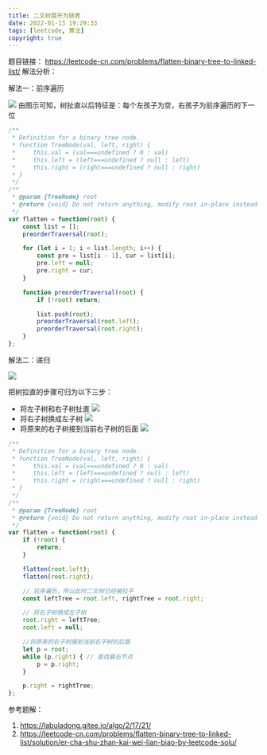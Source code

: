```yaml
---
title: 二叉树展开为链表
date: 2022-01-13 19:29:33
tags: [leetcode, 算法]
copyright: true
---
```

题目链接：
https://leetcode-cn.com/problems/flatten-binary-tree-to-linked-list/
解法分析：

解法一：前序遍历

![](https://cdn.jsdelivr.net/gh/Flower-F/picture@main/img/20220113194451.png)
由图示可知，树扯直以后特征是：每个左孩子为空，右孩子为前序遍历的下一位

```js
/**
 * Definition for a binary tree node.
 * function TreeNode(val, left, right) {
 *     this.val = (val===undefined ? 0 : val)
 *     this.left = (left===undefined ? null : left)
 *     this.right = (right===undefined ? null : right)
 * }
 */
/**
 * @param {TreeNode} root
 * @return {void} Do not return anything, modify root in-place instead.
 */
var flatten = function(root) {
    const list = [];
    preorderTraversal(root);

    for (let i = 1; i < list.length; i++) {
        const pre = list[i - 1], cur = list[i];
        pre.left = null;
        pre.right = cur;
    }

    function preorderTraversal(root) {
        if (!root) return;

        list.push(root);
        preorderTraversal(root.left);
        preorderTraversal(root.right);
    }
};
```

解法二：递归

![](https://cdn.jsdelivr.net/gh/Flower-F/picture@main/img/20220113195358.png)

把树拉直的步骤可归为以下三步：
- 将左子树和右子树扯直
![](https://cdn.jsdelivr.net/gh/Flower-F/picture@main/img/20220113195524.png)
- 将右子树换成左子树
![](https://cdn.jsdelivr.net/gh/Flower-F/picture@main/img/20220113200803.png)
- 将原来的右子树接到当前右子树的后面
![](https://cdn.jsdelivr.net/gh/Flower-F/picture@main/img/20220113200913.png)

```js
/**
 * Definition for a binary tree node.
 * function TreeNode(val, left, right) {
 *     this.val = (val===undefined ? 0 : val)
 *     this.left = (left===undefined ? null : left)
 *     this.right = (right===undefined ? null : right)
 * }
 */
/**
 * @param {TreeNode} root
 * @return {void} Do not return anything, modify root in-place instead.
 */
var flatten = function(root) {
    if (!root) {
        return;
    }

    flatten(root.left);
    flatten(root.right);

    // 后序遍历，所以此时二叉树已经被拉平
    const leftTree = root.left, rightTree = root.right;

    // 将右子树换成左子树
    root.right = leftTree;
    root.left = null;

    //将原来的右子树接到当前右子树的后面
    let p = root;
    while (p.right) { // 查找最右节点
        p = p.right;
    }

    p.right = rightTree;
};
```

参考题解：
1. https://labuladong.gitee.io/algo/2/17/21/
2. https://leetcode-cn.com/problems/flatten-binary-tree-to-linked-list/solution/er-cha-shu-zhan-kai-wei-lian-biao-by-leetcode-solu/